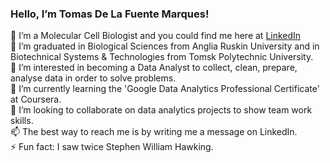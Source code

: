 ### Hello, I’m Tomas De La Fuente Marques!

👋 I’m a Molecular Cell Biologist and you could find me here at [LinkedIn](https://www.linkedin.com/in/tomthescientist3001/) <br>
🏫 I’m graduated in Biological Sciences from Anglia Ruskin University and in Biotechnical Systems & Technologies from Tomsk Polytechnic University. <br>
👀 I’m interested in becoming a Data Analyst to collect, clean, prepare, analyse data in order to solve problems. <br>
🌱 I’m currently learning the 'Google Data Analytics Professional Certificate' at Coursera. <br>
💞️ I’m looking to collaborate on data analytics projects to show team work skills. <br>
📫 The best way to reach me is by writing me a message on LinkedIn. <br>
⚡ Fun fact: I saw twice Stephen William Hawking. <br>


<!---
tomthescientist3001/tomthescientist3001 is a ✨ special ✨ repository because its `README.md` (this file) appears on your GitHub profile.
You can click the Preview link to take a look at your changes.
--->
